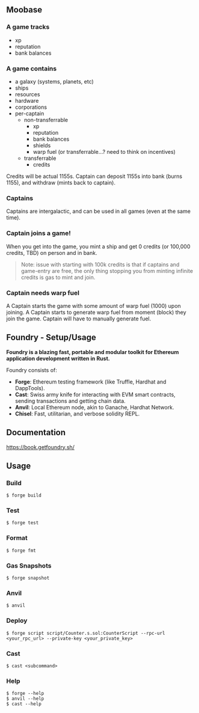 ## Moobase

### A game tracks
- xp
- reputation
- bank balances

### A game contains
- a galaxy (systems, planets, etc)
- ships
- resources
- hardware
- corporations
- per-captain
    - non-transferrable
        - xp
        - reputation
        - bank balances
        - shields
        - warp fuel (or transferrable...? need to think on incentives)
    - transferrable
        - credits

Credits will be actual 1155s. Captain can deposit 1155s into bank (burns 1155), and withdraw (mints back to captain).

### Captains
Captains are intergalactic, and can be used in all games (even at the same time).

### Captain joins a game!
When you get into the game, you mint a ship and get 0 credits (or 100,000 credits, TBD) on person and in bank.

> Note: issue with starting with 100k credits is that if captains and game-entry are free, the only thing stopping you from minting infinite credits is gas to mint and join.

### Captain needs warp fuel
A Captain starts the game with some amount of warp fuel (1000) upon joining.
A Captain starts to generate warp fuel from moment (block) they join the game. Captain will have to manually generate fuel.


## Foundry - Setup/Usage

**Foundry is a blazing fast, portable and modular toolkit for Ethereum application development written in Rust.**

Foundry consists of:

-   **Forge**: Ethereum testing framework (like Truffle, Hardhat and DappTools).
-   **Cast**: Swiss army knife for interacting with EVM smart contracts, sending transactions and getting chain data.
-   **Anvil**: Local Ethereum node, akin to Ganache, Hardhat Network.
-   **Chisel**: Fast, utilitarian, and verbose solidity REPL.

## Documentation

https://book.getfoundry.sh/

## Usage

### Build

```shell
$ forge build
```

### Test

```shell
$ forge test
```

### Format

```shell
$ forge fmt
```

### Gas Snapshots

```shell
$ forge snapshot
```

### Anvil

```shell
$ anvil
```

### Deploy

```shell
$ forge script script/Counter.s.sol:CounterScript --rpc-url <your_rpc_url> --private-key <your_private_key>
```

### Cast

```shell
$ cast <subcommand>
```

### Help

```shell
$ forge --help
$ anvil --help
$ cast --help
```
